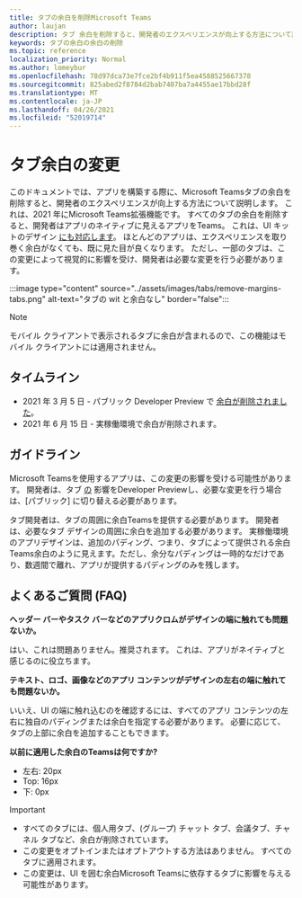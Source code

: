 ```yaml
---
title: タブの余白を削除Microsoft Teams
author: laujan
description: タブ 余白を削除すると、開発者のエクスペリエンスが向上する方法について説明します。
keywords: タブの余白の余白の削除
ms.topic: reference
localization_priority: Normal
ms.author: lomeybur
ms.openlocfilehash: 78d97dca73e7fce2bf4b911f5ea4588525667378
ms.sourcegitcommit: 825abed2f8784d2bab7407ba7a4455ae17bbd28f
ms.translationtype: MT
ms.contentlocale: ja-JP
ms.lasthandoff: 04/26/2021
ms.locfileid: "52019714"
---
```

# <a name="tab-margin-changes"></a>タブ余白の変更

このドキュメントでは、アプリを構築する際に、Microsoft Teamsタブの余白を削除すると、開発者のエクスペリエンスが向上する方法について説明します。 これは、2021 年にMicrosoft Teams拡張機能です。
すべてのタブの余白を削除すると、開発者はアプリのネイティブに見えるアプリをTeams。 これは、UI キットのデザイン [にも対応します](~/tabs/design/tabs.md)。 ほとんどのアプリは、エクスペリエンスを取り巻く余白がなくても、既に見た目が良くなります。 ただし、一部のタブは、この変更によって視覚的に影響を受け、開発者は必要な変更を行う必要があります。

:::image type="content" source="../assets/images/tabs/remove-margins-tabs.png" alt-text="タブの wit と余白なし" border="false":::

> [!NOTE]
> モバイル クライアントで表示されるタブに余白が含まれるので、この機能はモバイル クライアントには適用されません。 

## <a name="timelines"></a>タイムライン

* 2021 年 3 月 5 日 - パブリック Developer Preview で [余白が削除されました](~/resources/dev-preview/developer-preview-intro.md)。
* 2021 年 6 月 15 日 - 実稼働環境で余白が削除されます。

## <a name="guidelines"></a>ガイドライン

Microsoft Teamsを使用するアプリは、この変更の影響を受ける可能性があります。 開発者は、タブ [の](~/resources/dev-preview/developer-preview-intro.md) 影響をDeveloper Previewし、必要な変更を行う場合は、[パブリック] に切り替える必要があります。

タブ開発者は、タブの周囲に余白Teamsを提供する必要があります。 開発者は、必要なタブ デザインの周囲に余白を追加する必要があります。 実稼働環境のアプリデザインは、追加のパディング、つまり、タブによって提供される余白Teams余白のように見えます。ただし、余分なパディングは一時的なだけであり、数週間で離れ、アプリが提供するパディングのみを残します。

## <a name="faq"></a>よくあるご質問 (FAQ)

**ヘッダー バーやタスク バーなどのアプリクロムがデザインの端に触れても問題ないか。**

はい、これは問題ありません。推奨されます。 これは、アプリがネイティブと感じるのに役立ちます。

**テキスト、ロゴ、画像などのアプリ コンテンツがデザインの左右の端に触れても問題ないか。**

いいえ、UI の端に触れ込むのを確認するには、すべてのアプリ コンテンツの左右に独自のパディングまたは余白を指定する必要があります。 必要に応じて、タブの上部に余白を追加することもできます。

**以前に適用した余白のTeamsは何ですか?**

* 左右: 20px
* Top: 16px
* 下: 0px

> [!IMPORTANT]
> * すべてのタブには、個人用タブ、(グループ) チャット タブ、会議タブ、チャネル タブなど、余白が削除されています。
> * この変更をオプトインまたはオプトアウトする方法はありません。 すべてのタブに適用されます。
> * この変更は、UI を囲む余白Microsoft Teamsに依存するタブに影響を与える可能性があります。
